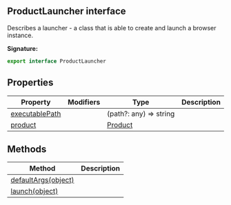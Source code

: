 ## ProductLauncher interface

Describes a launcher - a class that is able to create and launch a browser instance.

**Signature:**

```typescript
export interface ProductLauncher
```

## Properties

| Property                                                        | Modifiers | Type                              | Description |
| --------------------------------------------------------------- | --------- | --------------------------------- | ----------- |
| [executablePath](./puppeteer.productlauncher.executablepath.md) |           | (path?: any) =&gt; string         |             |
| [product](./puppeteer.productlauncher.product.md)               |           | [Product](./puppeteer.product.md) |             |

## Methods

| Method                                                            | Description |
| ----------------------------------------------------------------- | ----------- |
| [defaultArgs(object)](./puppeteer.productlauncher.defaultargs.md) |             |
| [launch(object)](./puppeteer.productlauncher.launch.md)           |             |
